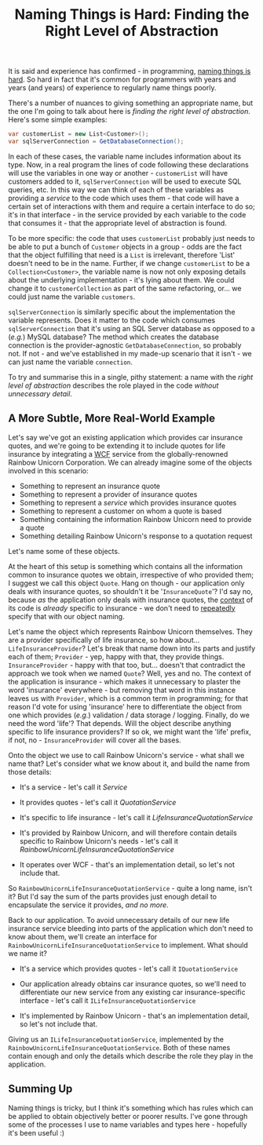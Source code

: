 ﻿---
layout: post
title: Naming Things is Hard&#58; Finding the Right Level of Abstraction
excerpt: It is said and experience has confirmed - in programming, naming things is hard. So hard it's common for programmers with years and years (and years) of experience to regularly name things poorly. Here's some of the processes I use to name variables and types, focusing on finding the right level of abstraction.
tags: [Naming Patterns]
---

It is said and experience has confirmed - in programming, 
[naming things is hard](https://martinfowler.com/bliki/TwoHardThings.html). So hard in fact that it's 
common for programmers with years and years (and years) of experience to regularly name things poorly.

There's a number of nuances to giving something an appropriate name, but the one I'm going to talk about 
here is _finding the right level of abstraction_. Here's some simple examples:

```csharp
var customerList = new List<Customer>();
var sqlServerConnection = GetDatabaseConnection();
```

In each of these cases, the variable name includes information about its type. Now, in a real program 
the lines of code following these declarations will use the variables in one way or another - `customerList`
will have customers added to it, `sqlServerConnection` will be used to execute SQL queries, etc. In this 
way we can think of each of these variables as providing a _service_ to the code which uses them - that 
code will have a certain set of interactions with them and require a certain interface to do so; it's in 
that interface - in the service provided by each variable to the code that consumes it - that the 
appropriate level of abstraction is found.

To be more specific: the code that uses `customerList` probably just needs to be able to put a bunch of 
`Customer` objects in a group - odds are the fact that the object fulfilling that need is a `List` is 
irrelevant, therefore 'List' doesn't need to be in the name. Further, if we change `customerList` to be 
a `Collection<Customer>`, the variable name is now not only exposing details about the underlying 
implementation - it's lying about them. We could change it to `customerCollection` as part of the same 
refactoring, or... we could just name the variable `customers`.

`sqlServerConnection` is similarly specific about the implementation the variable represents. Does it 
matter to the code which consumes `sqlServerConnection` that it's using an SQL Server database as opposed 
to a (_e.g._) MySQL database? The method which creates the database connection is the provider-agnostic 
`GetDatabaseConnection`, so probably not. If not - and we've established in my made-up scenario that it 
isn't - we can just name the variable `connection`.

To try and summarise this in a single, pithy statement: a name with the _right level of abstraction_ 
describes the role played in the code _without unnecessary detail_.

## A More Subtle, More Real-World Example

Let's say we've got an existing application which provides car insurance quotes, and we're going to be 
extending it to include quotes for life insurance by integrating a 
[WCF](https://msdn.microsoft.com/en-us/library/ms731082%28v=vs.110%29.aspx) service from the 
globally-renowned Rainbow Unicorn Corporation. We can already imagine some of the objects involved in 
this scenario:

- Something to represent an insurance quote
- Something to represent a provider of insurance quotes
- Something to represent a _service_ which provides insurance quotes
- Something to represent a customer on whom a quote is based
- Something containing the information Rainbow Unicorn need to provide a quote
- Something detailing Rainbow Unicorn's response to a quotation request

Let's name some of these objects.

At the heart of this setup is something which contains all the information common to insurance quotes we 
obtain, irrespective of who provided them; I suggest we call this object `Quote`. Hang on though - our 
application only deals with insurance quotes, so shouldn't it be '`InsuranceQuote`'? I'd say no, because 
_as_ the application only deals with insurance quotes, the 
[context](/naming-things-is-hard-namespace-interface-class-method-context) of its code is _already_ specific 
to insurance - we don't need to [repeatedly](https://en.wikipedia.org/wiki/Don%27t_repeat_yourself) specify 
that with our object naming.

Let's name the object which represents Rainbow Unicorn themselves. They are a provider specifically of life 
insurance, so how about... `LifeInsuranceProvider`? Let's break that name down into its parts and justify 
each of them; `Provider` - yep, happy with that, they provide things. `InsuranceProvider` - happy with that 
too, but... doesn't that contradict the approach we took when we named `Quote`? Well, yes and no. The context 
of the application is insurance - which makes it unnecessary to plaster the word 'insurance' everywhere - 
but removing that word in this instance leaves us with `Provider`, which is a common term in programming; 
for that reason I'd vote for using 'insurance' here to differentiate the object from one which provides 
(_e.g._) validation / data storage / logging. Finally, do we need the word 'life'? That depends. Will the 
object describe anything specific to life insurance providers? If so ok, we might want the 'life' prefix, 
if not, no - `InsuranceProvider` will cover all the bases.

Onto the object we use to call Rainbow Unicorn's service - what shall we name that? Let's consider what we 
know about it, and build the name from those details:

- It's a service - let's call it _Service_

- It provides quotes - let's call it _QuotationService_

- It's specific to life insurance - let's call it _LifeInsuranceQuotationService_

- It's provided by Rainbow Unicorn, and will therefore contain details specific to Rainbow Unicorn's needs - 
  let's call it _RainbowUnicornLifeInsuranceQuotationService_

- It operates over WCF - that's an implementation detail, so let's not include that.

So `RainbowUnicornLifeInsuranceQuotationService` - quite a long name, isn't it? But I'd say the sum of 
the parts provides just enough detail to encapsulate the service it provides, _and no more_.

Back to our application. To avoid unnecessary details of our new life insurance service bleeding into parts 
of the application which don't need to know about them, we'll create an interface for 
`RainbowUnicornLifeInsuranceQuotationService` to implement. What should we name it?

- It's a service which provides quotes - let's call it `IQuotationService`

- Our application already obtains car insurance quotes, so we'll need to differentiate our new service from 
  any existing car insurance-specific interface - let's call it `ILifeInsuranceQuotationService`

- It's implemented by Rainbow Unicorn - that's an implementation detail, so let's not include that.

Giving us an `ILifeInsuranceQuotationService`, implemented by the `RainbowUnicornLifeInsuranceQuotationService`.
Both of these names contain enough and only the details which describe the role they play in the application.

## Summing Up

Naming things is tricky, but I think it's something which has rules which can be applied to obtain 
objectively better or poorer results. I've gone through some of the processes I use to name variables 
and types here - hopefully it's been useful :)